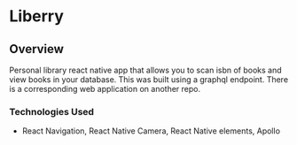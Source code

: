 # Liberry

## Overview
Personal library react native app that allows you to scan isbn of books and view books in your database. This was built using a graphql endpoint. There is a corresponding web application on another repo.

### Technologies Used
* React Navigation, React Native Camera, React Native elements, Apollo
